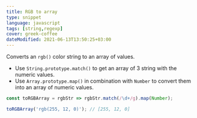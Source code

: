 ```yaml
---
title: RGB to array
type: snippet
language: javascript
tags: [string,regexp]
cover: greek-coffee
dateModified: 2021-06-13T13:50:25+03:00
---
```


Converts an `rgb()` color string to an array of values.

- Use `String.prototype.match()` to get an array of 3 string with the numeric values.
- Use `Array.prototype.map()` in combination with `Number` to convert them into an array of numeric values.

```js
const toRGBArray = rgbStr => rgbStr.match(/\d+/g).map(Number);
```

```js
toRGBArray('rgb(255, 12, 0)'); // [255, 12, 0]
```
